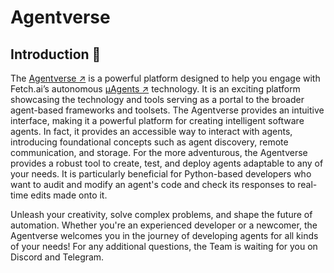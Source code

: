 # Agentverse

## Introduction 🚀

The [Agentverse ↗️](https://agentverse.ai/) is a powerful platform designed to help you engage with Fetch.ai’s autonomous [μAgents ↗️](/concepts/agents/agents.md) technology. It is an exciting platform showcasing the technology and tools serving as a portal to the broader agent-based frameworks and toolsets. The Agentverse provides an intuitive interface, making it a powerful platform for creating intelligent software agents. In fact, it  provides an accessible way to interact with agents, introducing foundational concepts such as agent discovery, remote communication, and storage. For the more adventurous, the Agentverse provides a robust tool to create, test, and deploy agents adaptable to any of your needs. It is particularly beneficial for Python-based developers who want to audit and modify an agent's code and check its responses to real-time edits made onto it.  

Unleash your creativity, solve complex problems, and shape the future of automation. Whether you're an experienced developer or a newcomer, the Agentverse welcomes you in the journey of developing agents for all kinds of your needs! For any additional questions, the Team is waiting for you on Discord and Telegram.
